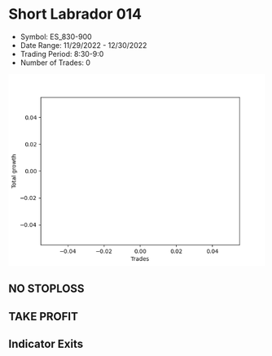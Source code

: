 # Short Labrador 014 
- Symbol: ES_830-900
- Date Range: 11/29/2022 - 12/30/2022
- Trading Period: 8:30-9:0
- Number of Trades: 0

![Plot](ShortLabrador014ES_830-900.png)
## NO STOPLOSS














## TAKE PROFIT











## Indicator Exits

